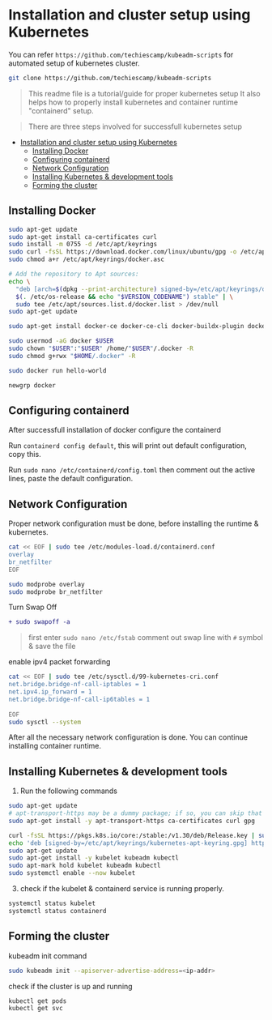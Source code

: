 

# Installation and cluster setup using Kubernetes

You can refer `https://github.com/techiescamp/kubeadm-scripts` for automated setup of kubernetes cluster.
```sh
git clone https://github.com/techiescamp/kubeadm-scripts
```

>This readme file is a tutorial/guide for proper kubernetes setup
It also helps how to properly install kubernetes and  container runtime "containerd" setup.

> There are three steps involved for successfull kubernetes setup

- [Installation and cluster setup using Kubernetes](#installation-and-cluster-setup-using-kubernetes)
  - [Installing Docker](#installing-docker)
  - [Configuring containerd](#configuring-containerd)
  - [Network Configuration](#network-configuration)
  - [Installing Kubernetes \& development tools](#installing-kubernetes--development-tools)
  - [Forming the cluster](#forming-the-cluster)



## Installing Docker

```bash
sudo apt-get update
sudo apt-get install ca-certificates curl
sudo install -m 0755 -d /etc/apt/keyrings
sudo curl -fsSL https://download.docker.com/linux/ubuntu/gpg -o /etc/apt/keyrings/docker.asc
sudo chmod a+r /etc/apt/keyrings/docker.asc

# Add the repository to Apt sources:
echo \
  "deb [arch=$(dpkg --print-architecture) signed-by=/etc/apt/keyrings/docker.asc] https://download.docker.com/linux/ubuntu \
  $(. /etc/os-release && echo "$VERSION_CODENAME") stable" | \
  sudo tee /etc/apt/sources.list.d/docker.list > /dev/null
sudo apt-get update

sudo apt-get install docker-ce docker-ce-cli docker-buildx-plugin docker-compose-plugin

sudo usermod -aG docker $USER
sudo chown "$USER":"$USER" /home/"$USER"/.docker -R
sudo chmod g+rwx "$HOME/.docker" -R

sudo docker run hello-world

newgrp docker
```

## Configuring containerd
After successfull installation of docker configure the containerd

Run `containerd config default`, this will print out default configuration, copy this.

Run `sudo nano /etc/containerd/config.toml` then comment out the active lines, paste the default configuration.


## Network Configuration

Proper network configuration must be done, before installing the runtime & kubernetes.

```bash
cat << EOF | sudo tee /etc/modules-load.d/containerd.conf
overlay
br_netfilter
EOF
```
```sh
sudo modprobe overlay
sudo modprobe br_netfilter
```

Turn Swap Off
```diff
+ sudo swapoff -a

```
> first enter `sudo nano /etc/fstab` comment out swap line with `#` symbol
> & save the file

enable ipv4 packet forwarding
```sh
cat << EOF | sudo tee /etc/sysctl.d/99-kubernetes-cri.conf
net.bridge.bridge-nf-call-iptables = 1
net.ipv4.ip_forward = 1
net.bridge.bridge-nf-call-ip6tables = 1
    
EOF
sudo sysctl --system
```

After all the necessary network configuration is done. You can continue installing container runtime.

## Installing Kubernetes & development tools

1. Run the following commands

```sh
sudo apt-get update
# apt-transport-https may be a dummy package; if so, you can skip that package
sudo apt-get install -y apt-transport-https ca-certificates curl gpg

curl -fsSL https://pkgs.k8s.io/core:/stable:/v1.30/deb/Release.key | sudo gpg --dearmor -o /etc/apt/keyrings/kubernetes-apt-keyring.gpg
echo 'deb [signed-by=/etc/apt/keyrings/kubernetes-apt-keyring.gpg] https://pkgs.k8s.io/core:/stable:/v1.30/deb/ /' | sudo tee /etc/apt/sources.list.d/kubernetes.list
sudo apt-get update
sudo apt-get install -y kubelet kubeadm kubectl
sudo apt-mark hold kubelet kubeadm kubectl
sudo systemctl enable --now kubelet

```
3. check if the kubelet & containerd service is running properly.
```sh
systemctl status kubelet
systemctl status containerd
```

## Forming the cluster

kubeadm init command

```sh
sudo kubeadm init --apiserver-advertise-address=<ip-addr>
```

check if the cluster is up and running

```sh
kubectl get pods
kubectl get svc
```